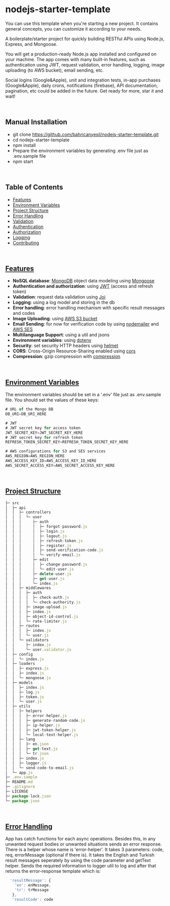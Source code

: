 # nodejs-starter-template
You can use this template when you're starting a new project. It contains general concepts, you can customize it according to your needs.

A boilerplate/starter project for quickly building RESTful APIs using Node.js, Express, and Mongoose.

You will get a production-ready Node.js app installed and configured on your machine. The app comes with many built-in features, such as authentication using JWT, request validation, error handling, logging, image uploading (to AWS bucket), email sending, etc.

Social logins (Google&Apple), unit and integration tests, in-app purchases (Google&Apple), daily crons, notifications (firebase), API documentation, pagination, etc could be added in the future. Get ready for more, star it and wait!

<br />

## Manual Installation

- git clone https://github.com/bahricanyesil/nodejs-starter-template.git
- cd nodejs-starter-template
- npm install
- Prepare the environment variables by generating .env file just as .env.sample file
- npm start

<br />

## Table of Contents

<!-- TABLE-OF-CONTENTS:START -->
- [Features](https://github.com/bahricanyesil/nodejs-starter-template#features)
- [Environment Variables](https://github.com/bahricanyesil/nodejs-starter-template#environment-variables)
- [Project Structure](https://github.com/bahricanyesil/nodejs-starter-template#project-structure)
- [Error Handling](https://github.com/bahricanyesil/nodejs-starter-template#error-handling)
- [Validation](https://github.com/bahricanyesil/nodejs-starter-template#validation)
- [Authentication](https://github.com/bahricanyesil/nodejs-starter-template#authentication)
- [Authorization](https://github.com/bahricanyesil/nodejs-starter-template#authorization)
- [Logging](https://github.com/bahricanyesil/nodejs-starter-template#logging)
- [Contributing](https://github.com/bahricanyesil/nodejs-starter-template#contributing)
<!-- TABLE-OF-CONTENTS:END -->

<br />

## [Features](#features)

<!-- FEATURES:START -->
- **NoSQL database**: [MongoDB](https://www.mongodb.com/) object data modeling using [Mongoose](https://mongoosejs.com/)
- **Authentication and authorization**: using [JWT](https://jwt.io/) (access and refresh token)
- **Validation**: request data validation using [Joi](https://github.com/hapijs/joi)
- **Logging**: using a log model and storing in the db
- **Error handling**: error handling mechanism with specific result messages and codes
- **Image Uploading**: using [AWS S3 bucket](https://aws.amazon.com/tr/s3/)
- **Email Sending**: for now for verification code by using [nodemailer](https://nodemailer.com/about/) and [AWS SES](https://aws.amazon.com/tr/ses/)
- **Multilanguage Support**: using a util and jsons
- **Environment variables**: using [dotenv](https://github.com/motdotla/dotenv)
- **Security**: set security HTTP headers using [helmet](https://helmetjs.github.io/)
- **CORS**: Cross-Origin Resource-Sharing enabled using [cors](https://github.com/expressjs/cors)
- **Compression**: gzip compression with [compression](https://github.com/expressjs/compression)
<!-- FEATURES:END -->

<br />

## [Environment Variables](#environment-variables)

The environment variables should be set in a '.env' file just as .env.sample file. You should set the values of these keys:

```js
# URL of the Mongo DB
DB_URI=DB_URI_HERE

# JWT
# JWT secret key for access token
JWT_SECRET_KEY=JWT_SECRET_KEY_HERE
# JWT secret key for refresh token
REFRESH_TOKEN_SECRET_KEY=REFRESH_TOKEN_SECRET_KEY_HERE

# AWS configurations for S3 and SES services
AWS_REGION=AWS_REGION_HERE
AWS_ACCESS_KEY_ID=AWS_ACCESS_KEY_ID_HERE
AWS_SECRET_ACCESS_KEY=AWS_SECRET_ACCESS_KEY_HERE
```

<br />

## [Project Structure](#project-structure)

```js
├─ src
│  ├─ api
│  │  ├─ controllers
│  │  │  └─ user
│  │  │     ├─ auth
│  │  │     │  ├─ forgot-password.js
│  │  │     │  ├─ login.js
│  │  │     │  ├─ logout.js
│  │  │     │  ├─ refresh-token.js
│  │  │     │  ├─ register.js
│  │  │     │  ├─ send-verification-code.js
│  │  │     │  └─ verify-email.js
│  │  │     ├─ edit
│  │  │     │  ├─ change-password.js
│  │  │     │  └─ edit-user.js
│  │  │     ├─ delete-user.js
│  │  │     ├─ get-user.js
│  │  │     └─ index.js
│  │  ├─ middlewares
│  │  │  ├─ auth
│  │  │  │  ├─ check-auth.js
│  │  │  │  └─ check-authority.js
│  │  │  ├─ image-upload.js
│  │  │  ├─ index.js
│  │  │  ├─ object-id-control.js
│  │  │  └─ rate-limiter.js
│  │  ├─ routes
│  │  │  ├─ index.js
│  │  │  └─ user.js
│  │  └─ validators
│  │     ├─ index.js
│  │     └─ user.validator.js
│  ├─ config
│  │  └─ index.js
│  ├─ loaders
│  │  ├─ express.js
│  │  ├─ index.js
│  │  └─ mongoose.js
│  ├─ models
│  │  ├─ index.js
│  │  ├─ log.js
│  │  ├─ token.js
│  │  └─ user.js
│  ├─ utils
│  │  ├─ helpers
│  │  │  ├─ error-helper.js
│  │  │  ├─ generate-random-code.js
│  │  │  ├─ ip-helper.js
│  │  │  ├─ jwt-token-helper.js
│  │  │  └─ local-text-helper.js
│  │  ├─ lang    
│  │  │  ├─ en.json
│  │  │  ├─ get-text.js
│  │  │  └─ tr.json
│  │  ├─ index.js
│  │  ├─ logger.js
│  │  └─ send-code-to-email.js
│  └─ app.js
├─ .env.sample
├─ README.md
├─ .gitignore
├─ LICENSE
├─ package-lock.json
└─ package.json
```

<br />

## [Error Handling](#error-handling)

App has catch functions for each async operations. Besides this, in any unwanted request bodies or unwanted situations sends an error response.
There is a helper whose name is 'error-helper'. It takes 3 parameters: code, req, errorMessage (optional if there is).
It takes the English and Turkish result messages seperately by using the code parameter and getText helper.
Sends the required information to logger util to log and after that returns the error-response template which is:

```js
  'resultMessage': {
    'en': enMessage,
    'tr': trMessage
   },
   'resultCode': code
```
